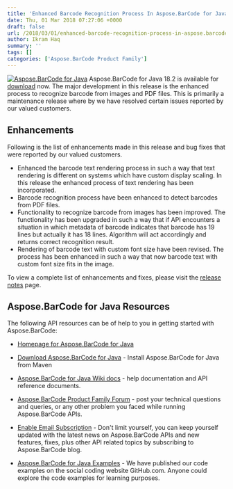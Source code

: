 ```yaml
---
title: 'Enhanced Barcode Recognition Process In Aspose.BarCode for Java 18.2'
date: Thu, 01 Mar 2018 07:27:06 +0000
draft: false
url: /2018/03/01/enhanced-barcode-recognition-process-in-aspose.barcode-for-java-18.2/
author: Ikram Haq
summary: ''
tags: []
categories: ['Aspose.BarCode Product Family']
---
```


[![Aspose.BarCode for Java][1]](https://products.aspose.com/barcode/java) Aspose.BarCode for Java 18.2 is available for [download][2] now. The major development in this release is the enhanced process to recognize barcode from images and PDF files. This is primarily a maintenance release where by we have resolved certain issues reported by our valued customers.

## Enhancements

Following is the list of enhancements made in this release and bug fixes that were reported by our valued customers.

*   Enhanced the barcode text rendering process in such a way that text rendering is different on systems which have custom display scaling. In this release the enhanced process of text rendering has been incorporated.
*   Barcode recognition process have been enhanced to detect barcodes from PDF files.
*   Functionality to recognize barcode from images has been improved. The functionality has been upgraded in such a way that if API encounters a situation in which metadata of barcode indicates that barcode has 19 lines but actually it has 18 lines. Algorithm will act accordingly and returns correct recognition result.
*   Rendering of barcode text with custom font size have been revised. The process has been enhanced in such a way that now barcode text with custom font size fits in the image.

To view a complete list of enhancements and fixes, please visit the [release notes][3] page.

## Aspose.BarCode for Java Resources

The following API resources can be of help to you in getting started with Aspose.BarCode:

*   [Homepage for Aspose.BarCode for Java][4]
    
*   [Download Aspose.BarCode for Java][5] - Install Aspose.BarCode for Java from Maven
    
*   [Aspose.BarCode for Java Wiki docs][6] - help documentation and API reference documents.
    
*   [Aspose.BarCode Product Family Forum][7] - post your technical questions and queries, or any other problem you faced while running Aspose.BarCode APIs.
    
*   [Enable Email Subscription][8] - Don't limit yourself, you can keep yourself updated with the latest news on Aspose.BarCode APIs and new features, fixes, plus other API related topics by subscribing to Aspose.BarCode blog.
    
*   [Aspose.BarCode for Java Examples][9] - We have published our code examples on the social coding website GitHub.com. Anyone could explore the code examples for learning purposes.




[1]: https://blog.aspose.com/wp-content/uploads/sites/2/2018/02/aspose-BarCode-for-Java_100.png "Aspose.BarCode for Java"
[2]: http://maven.aspose.com/repository/simple/ext-release-local/com/aspose/aspose-barcode/18.2/
[3]: https://docs.aspose.com/display/barcodejava/Aspose.BarCode+for+Java+18.2+-+Release+Notes
[4]: https://products.aspose.com/barcode/java
[5]: http://maven.aspose.com/repository/simple/ext-release-local/com/aspose/aspose-barcode/
[6]: https://docs.aspose.com/display/barcodejava/Home
[7]: https://forum.aspose.com/c/barcode
[8]: https://blog.aspose.com/category/aspose-products/aspose-barcode-product-family/
[9]: https://github.com/aspose-barcode/Aspose.BarCode-for-Java




